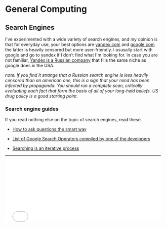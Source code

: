 # General Computing 

## Search Engines

I've experimented with a wide variety of search engines, and my opinion is that for everyday use, your best options are [yandex.com](https://yandex.com) and [google.com](https://google.com) the latter is heavily censored but more user-friendly. I ususally start with google and go to yandex if I don't find what I'm looking for. In case you are not familiar, [Yandex is a Russian company](https://handwiki.org/wiki/Yandex_Search) that fills the same niche as google does in the USA. 

*note: If you find it strange that a Russian search engine is less heavily censored than an american one, this is a sign that your mind has been infected by propaganda. You should run a complete scan, critically evaluating each fact that form the basis of all of your long-held beliefs. US drug policy is a good starting point.*

### Search engine guides
If you read nothing else on the topic of search engines, read these. 
- [How to ask questions the smart way](http://www.catb.org/~esr/faqs/smart-questions.html)


- [List of Google Search Operators compiled by one of the developers](https://docs.google.com/document/d/1ydVaJJeL1EYbWtlfj9TPfBTE5IBADkQfZrQaBZxqXGs/edit)

- [Searching is an iterative process](https://old.reddit.com/r/AskReddit/comments/5t3rk4/people_who_are_google_search_geniuses_what_is/ddkniyt/)

------

<iframe scrolling="no" style="width:100%; height:200px; border:0px;" src="includes/footer.html"></iframe> 


